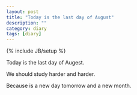 ```yaml
---
layout: post
title: "Today is the last day of August"
description: ""
category: diary
tags: [diary]
---
```

{% include JB/setup %}

Today is the last day of Augest.

We should study harder and harder.

Because is a new day tomorrow and a new month.

